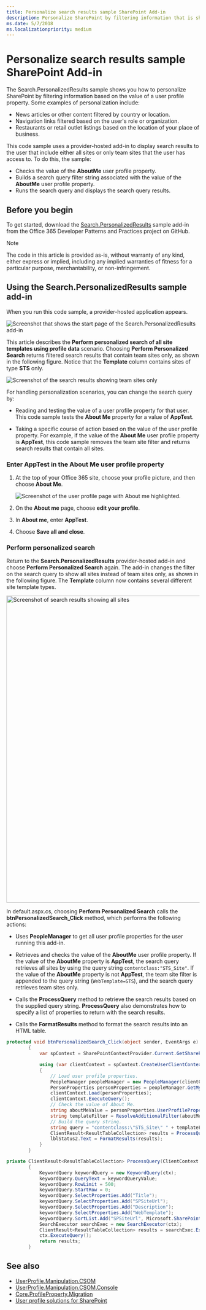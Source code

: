 ```yaml
---
title: Personalize search results sample SharePoint Add-in
description: Personalize SharePoint by filtering information that is shown to the user based on the value of a user profile property.
ms.date: 5/7/2018
ms.localizationpriority: medium
---
```


# Personalize search results sample SharePoint Add-in
  
The Search.PersonalizedResults sample shows you how to personalize SharePoint by filtering information based on the value of a user profile property. Some examples of personalization include:

- News articles or other content filtered by country or location.
- Navigation links filtered based on the user's role or organization.  
- Restaurants or retail outlet listings based on the location of your place of business.
    
This code sample uses a provider-hosted add-in to display search results to the user that include either all sites or only team sites that the user has access to. To do this, the sample:

- Checks the value of the **AboutMe** user profile property.  
- Builds a search query filter string associated with the value of the **AboutMe** user profile property.  
- Runs the search query and displays the search query results.

## Before you begin

To get started, download the [Search.PersonalizedResults](https://github.com/SharePoint/PnP/tree/master/Samples/Search.PersonalizedResults) sample add-in from the Office 365 Developer Patterns and Practices project on GitHub.

> [!NOTE] 
> The code in this article is provided as-is, without warranty of any kind, either express or implied, including any implied warranties of fitness for a particular purpose, merchantability, or non-infringement.

## Using the Search.PersonalizedResults sample add-in

When you run this code sample, a provider-hosted application appears. 

![Screenshot that shows the start page of the Search.PersonalizedResults add-in](media/d5df9bb4-fa11-4bd6-91fd-c4d339687a8a.png)

This article describes the **Perform personalized search of all site templates using profile data** scenario. Choosing **Perform Personalized Search** returns filtered search results that contain team sites only, as shown in the following figure. Notice that the **Template** column contains sites of type **STS** only.

![Screenshot of the search results showing team sites only](media/dde71d9f-a296-4bee-b48b-964f81193404.png)

For handling personalization scenarios, you can change the search query by:

- Reading and testing the value of a user profile property for that user. This code sample tests the **About Me** property for a value of **AppTest**.
    
- Taking a specific course of action based on the value of the user profile property. For example, if the value of the **About Me** user profile property is **AppTest**, this code sample removes the team site filter and returns search results that contain all sites.

### Enter AppTest in the About Me user profile property

1. At the top of your Office 365 site, choose your profile picture, and then choose **About Me**.
    
   ![Screenshot of the user profile page with About me highlighted.](media/a7eccfcd-68f7-44b9-8f32-14a0d2f60398.png)

2. On the **About me** page, choose **edit your profile**.
    
3. In **About me**, enter **AppTest**.
    
4. Choose **Save all and close**.

### Perform personalized search

Return to the **Search.PersonalizedResults** provider-hosted add-in and choose **Perform Personalized Search** again. The add-in changes the filter on the search query to show all sites instead of team sites only, as shown in the following figure. The **Template** column now contains several different site template types.

<img alt="Screenshot of search results showing all sites" src="media/3af49550-cd2d-4e7e-af1d-5227a5603730.png" width="800">

In default.aspx.cs, choosing **Perform Personalized Search** calls the **btnPersonalizedSearch\_Click** method, which performs the following actions:

- Uses **PeopleManager** to get all user profile properties for the user running this add-in.
    
- Retrieves and checks the value of the **AboutMe** user profile property. If the value of the **AboutMe** property is **AppTest**, the search query retrieves all sites by using the query string  `contentclass:"STS_Site"`. If the value of the **AboutMe** property is not **AppTest**, the team site filter is appended to the query string (`WebTemplate=STS`), and the search query retrieves team sites only.
    
- Calls the **ProcessQuery** method to retrieve the search results based on the supplied query string. **ProcessQuery** also demonstrates how to specify a list of properties to return with the search results.
    
- Calls the **FormatResults** method to format the search results into an HTML table.


```csharp
protected void btnPersonalizedSearch_Click(object sender, EventArgs e)
        {
            var spContext = SharePointContextProvider.Current.GetSharePointContext(Context);

            using (var clientContext = spContext.CreateUserClientContextForSPHost())
            {
                // Load user profile properties.
                PeopleManager peopleManager = new PeopleManager(clientContext);
                PersonProperties personProperties = peopleManager.GetMyProperties();
                clientContext.Load(personProperties);
                clientContext.ExecuteQuery();
                // Check the value of About Me. 
                string aboutMeValue = personProperties.UserProfileProperties["AboutMe"];
                string templateFilter = ResolveAdditionalFilter(aboutMeValue);
                // Build the query string.
                string query = "contentclass:\"STS_Site\" " + templateFilter;
                ClientResult<ResultTableCollection> results = ProcessQuery(clientContext, query);
                lblStatus2.Text = FormatResults(results);
            }
        }

private ClientResult<ResultTableCollection> ProcessQuery(ClientContext ctx, string keywordQueryValue)
        {
            KeywordQuery keywordQuery = new KeywordQuery(ctx);
            keywordQuery.QueryText = keywordQueryValue;
            keywordQuery.RowLimit = 500;
            keywordQuery.StartRow = 0;
            keywordQuery.SelectProperties.Add("Title");
            keywordQuery.SelectProperties.Add("SPSiteUrl");
            keywordQuery.SelectProperties.Add("Description");
            keywordQuery.SelectProperties.Add("WebTemplate");
            keywordQuery.SortList.Add("SPSiteUrl", Microsoft.SharePoint.Client.Search.Query.SortDirection.Ascending);
            SearchExecutor searchExec = new SearchExecutor(ctx);
            ClientResult<ResultTableCollection> results = searchExec.ExecuteQuery(keywordQuery);
            ctx.ExecuteQuery();
            return results;
        }
```

## See also
 
- [UserProfile.Manipulation.CSOM](https://github.com/SharePoint/PnP/tree/master/Samples/UserProfile.Manipulation.CSOM)  
- [UserProfile.Manipulation.CSOM.Console](https://github.com/SharePoint/PnP/tree/master/Samples/UserProfile.Manipulation.CSOM.Console)
- [Core.ProfileProperty.Migration](https://github.com/SharePoint/PnP/tree/master/Samples/Core.ProfileProperty.Migration)
- [User profile solutions for SharePoint](user-profile-solutions-for-sharepoint.md)
